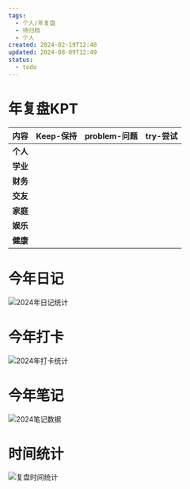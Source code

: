 ```yaml
---
tags:
  - 个人/年复盘
  - 待归档
  - 个人
created: 2024-02-19T12:48
updated: 2024-08-09T12:49
status:
  - todo
---
```

# 年复盘KPT

| **内容** | **Keep-保持** | **problem-问题** | **try-尝试** |
| ------ | ----------- | -------------- | ---------- |
| **个人**     |             |                |            |
| **学业**     |             |                |            |
| **财务**     |             |                |            |
| **交友**     |             |                |            |
| **家庭**     |             |                |            |
| **娱乐**     |             |                |            |
| **健康**     |             |                |            |


# 今年日记
![2024年日记统计](../00-ccomponents/2024年日记统计.components)


# 今年打卡

![2024年打卡统计](../00-ccomponents/2024年打卡统计.components)

# 今年笔记

![2024笔记数据](../00-ccomponents/2024笔记数据.components)
# 时间统计
![复盘时间统计](../00-ccomponents/2024复盘时间统计.components)